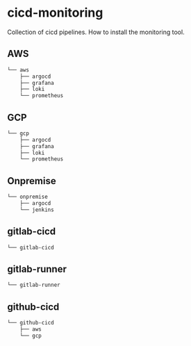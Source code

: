 # cicd-monitoring
Collection of cicd pipelines.
How to install the monitoring tool.

## AWS
```bash
└── aws
    ├── argocd
    ├── grafana
    ├── loki
    └── prometheus
```

## GCP
```bash
└── gcp
    ├── argocd
    ├── grafana
    ├── loki
    └── prometheus
```

## Onpremise
```bash
└── onpremise
    ├── argocd
    └── jenkins
```

## gitlab-cicd
```bash
└── gitlab-cicd
```

## gitlab-runner
```bash
└── gitlab-runner
```

## github-cicd
```bash
└── github-cicd
    ├── aws
    └── gcp
```
